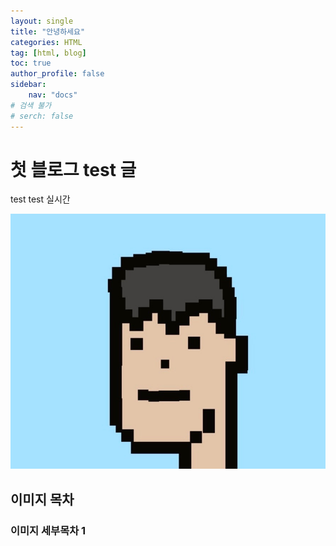 ```yaml
---
layout: single
title: "안녕하세요"
categories: HTML
tag: [html, blog]
toc: true
author_profile: false
sidebar:
    nav: "docs"
# 검색 불가
# serch: false 
---
```


# 첫 블로그 test 글

test test 실시간

![image-20220114143538686](../images/2022-01-14-first/image-20220114143538686.png)



## 이미지 목차

### 이미지 세부목차 1



